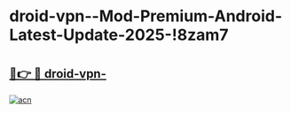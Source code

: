 # droid-vpn--Mod-Premium-Android-Latest-Update-2025-!8zam7

# <h2><a href="https://fnhx95.esa.edu.pl?title=droid-vpn-&ref=8zam7">🔗👉 🔴 droid-vpn-</a></h2>

[![acn](https://github.com/user-attachments/assets/0f9c940e-d8b0-45ae-aac7-cd30a18b3e1c)](https://fnhx95.esa.edu.pl?title=droid-vpn-&ref=8zam7)

